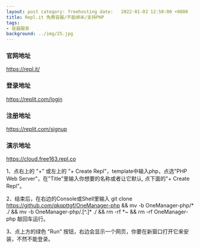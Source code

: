 ```yaml
---
layout: post category: freehosting date:   2022-01-03 12:50:00 +0800
title: Repl.it 免费容器/不能绑米/支持PHP
tags:
- 容器服务
background: ../img/25.jpg
---
```


### 官网地址
https://repl.it/

### 登录地址
https://replit.com/login

### 注册地址
https://replit.com/signup

### 演示地址
https://cloud.free163.repl.co


1、点右上的 "+" 或左上的 "+ Create Repl"，template中输入php，点选"PHP Web Server"，在"Title"里输入你想要的名称或者让它默认, 点下面的"+ Create Repl"。

2、结束后，在右边的Console或Shell里输入 git clone https://github.com/qkqpttgf/OneManager-php && mv -b OneManager-php/* ./ && mv -b OneManager-php/.[^.]* ./ && rm -rf *~ && rm -rf OneManager-php 敲回车运行。

3、点上方的绿色 "Run" 按钮，右边会显示一个网页，你要在新窗口打开它来安装，不然不能登录。